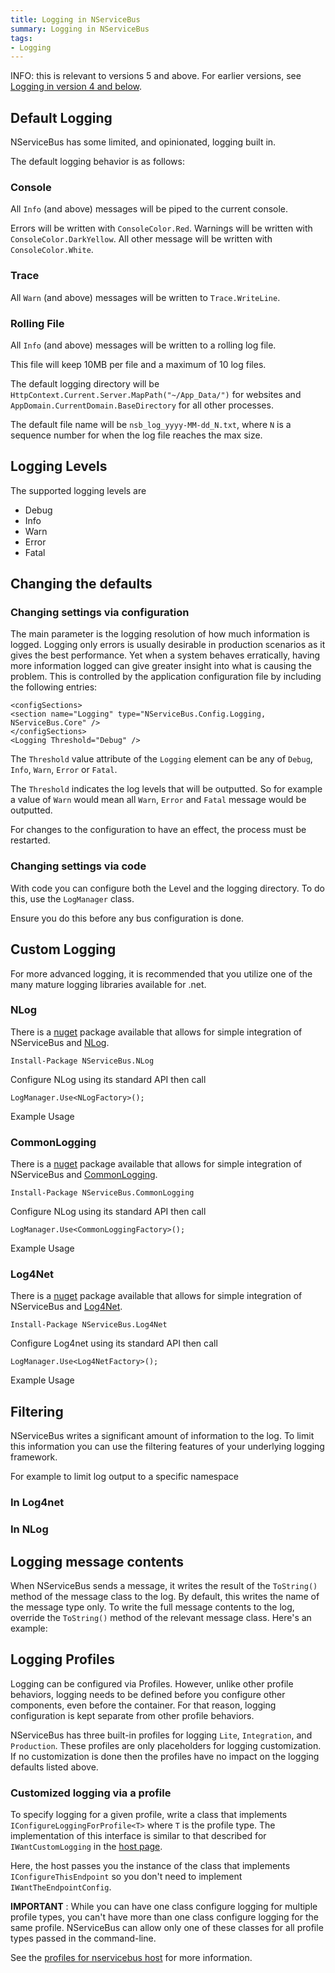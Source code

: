 ```yaml
---
title: Logging in NServiceBus
summary: Logging in NServiceBus
tags: 
- Logging
---
```


INFO: this is relevant to versions 5 and above. For earlier versions, see [Logging in version 4 and below](logging-in-nservicebus4_and_below.md).

## Default Logging

NServiceBus has some limited, and opinionated, logging built in.

The default logging behavior is as follows:

### Console

All `Info` (and above) messages will be piped to the current console.

Errors will be written with `ConsoleColor.Red`. Warnings will be written with `ConsoleColor.DarkYellow`. All other message will be written with `ConsoleColor.White`. 

### Trace

All `Warn` (and above) messages will be written to `Trace.WriteLine`.
 
### Rolling File 

All `Info` (and above) messages will be written to a rolling log file.

This file will keep 10MB per file and a maximum of 10 log files.

The default logging directory will be `HttpContext.Current.Server.MapPath("~/App_Data/")` for websites and `AppDomain.CurrentDomain.BaseDirectory` for all other processes.

The default file name will be `nsb_log_yyyy-MM-dd_N.txt`, where `N` is a sequence number for when the log file reaches the max size.

## Logging Levels

The supported logging levels are

 * Debug
 * Info
 * Warn
 * Error
 * Fatal

## Changing the defaults

### Changing settings via configuration

The main parameter is the logging resolution of how much information is logged. Logging only errors is usually desirable in production scenarios as it gives the best performance. Yet when a system behaves erratically, having more information logged can give greater insight into what is causing the problem. This is controlled by the application configuration file by including the following entries:

```
<configSections>
<section name="Logging" type="NServiceBus.Config.Logging, NServiceBus.Core" />
</configSections>
<Logging Threshold="Debug" />
```

The `Threshold` value attribute of the `Logging` element can be any of `Debug`, `Info`, `Warn`, `Error` or `Fatal`.

The `Threshold` indicates the log levels that will be outputted. So for example a value of `Warn` would mean all `Warn`, `Error` and `Fatal` message would be outputted. 

For changes to the configuration to have an effect, the process must be restarted.

### Changing settings via code

With code you can configure both the Level and the logging directory. To do this, use the `LogManager` class.

<!-- import OverrideLoggingDefaultsInCode -->

Ensure you do this before any bus configuration is done.

## Custom Logging

For more advanced logging, it is recommended that you utilize one of the many mature logging libraries available for .net. 

### NLog

There is a [nuget](https://www.nuget.org/packages/NServiceBus.NLog/) package available that allows for simple integration of NServiceBus and [NLog](http://nlog-project.org/).

    Install-Package NServiceBus.NLog

Configure NLog using its standard API then call 

    LogManager.Use<NLogFactory>();

Example Usage 

<!-- import NLogInCode -->


### CommonLogging

There is a [nuget](https://www.nuget.org/packages/NServiceBus.CommonLogging/) package available that allows for simple integration of NServiceBus and [CommonLogging](http://netcommon.sourceforge.net/).

    Install-Package NServiceBus.CommonLogging

Configure NLog using its standard API then call 

    LogManager.Use<CommonLoggingFactory>();

Example Usage 

<!-- import CommonLoggingInCode -->

### Log4Net

There is a [nuget](https://www.nuget.org/packages/NServiceBus.Log4Net/) package available that allows for simple integration of NServiceBus and [Log4Net](http://logging.apache.org/log4net/).

    Install-Package NServiceBus.Log4Net


Configure Log4net using its standard API then call 

    LogManager.Use<Log4NetFactory>();

Example Usage 

<!-- import Log4netInCode -->

## Filtering

NServiceBus writes a significant amount of information to the log. To limit this information you can use the filtering features of your underlying logging framework. 

For example to limit log output to a specific namespace

### In Log4net 

<!-- import Log4netFiltering -->

### In NLog

<!-- import NLogFiltering -->

## Logging message contents

When NServiceBus sends a message, it writes the result of the `ToString()` method of the message class to the log. By default, this writes the name of the message type only. To write the full message contents to the log, override the `ToString()` method of the relevant message class. Here's an example:

<!-- import MessageWithToStringLogged -->

## Logging Profiles

Logging can be configured via Profiles. However, unlike other profile behaviors, logging needs to be defined before you configure other components, even before the container. For that reason, logging configuration is kept separate from other profile behaviors.

NServiceBus has three built-in profiles for logging `Lite`, `Integration`, and `Production`. These profiles are only placeholders for logging customization. If no customization is done then the profiles have no impact on the logging defaults listed above.

### Customized logging via a profile

To specify logging for a given profile, write a class that implements `IConfigureLoggingForProfile<T>` where `T` is the profile type. The implementation of this interface is similar to that described for `IWantCustomLogging` in the [host page](the-nservicebus-host.md).

<!-- import LoggingConfigWithProfile -->

Here, the host passes you the instance of the class that implements `IConfigureThisEndpoint` so you don't need to implement `IWantTheEndpointConfig`.

**IMPORTANT** : While you can have one class configure logging for multiple profile types, you can't have more than one class configure logging for the same profile. NServiceBus can allow only one of these classes for all profile types passed in the command-line.

See the [profiles for nservicebus host](profiles-for-nservicebus-host.md) for more information.
